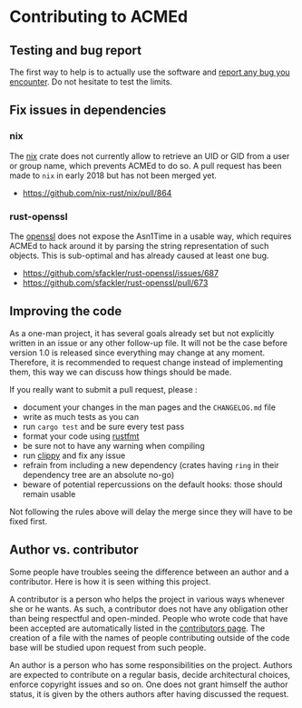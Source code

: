 # Contributing to ACMEd


## Testing and bug report

The first way to help is to actually use the software and [report any bug you encounter](https://github.com/breard-r/acmed/issues). Do not hesitate to test the limits.


## Fix issues in dependencies

### nix

The [nix](https://crates.io/crates/nix) crate does not currently allow to retrieve an UID or GID from a user or group name, which prevents ACMEd to do so. A pull request has been made to `nix` in early 2018 but has not been merged yet.

- https://github.com/nix-rust/nix/pull/864

### rust-openssl

The [openssl](https://crates.io/crates/openssl) does not expose the Asn1Time in a usable way, which requires ACMEd to hack around it by parsing the string representation of such objects. This is sub-optimal and has already caused at least one bug.

- https://github.com/sfackler/rust-openssl/issues/687
- https://github.com/sfackler/rust-openssl/pull/673


## Improving the code

As a one-man project, it has several goals already set but not explicitly written in an issue or any other follow-up file. It will not be the case before version 1.0 is released since everything may change at any moment. Therefore, it is recommended to request change instead of implementing them, this way we can discuss how things should be made.

If you really want to submit a pull request, please :

- document your changes in the man pages and the `CHANGELOG.md` file
- write as much tests as you can
- run `cargo test` and be sure every test pass
- format your code using [rustfmt](https://github.com/rust-lang/rustfmt)
- be sure not to have any warning when compiling
- run [clippy](https://github.com/rust-lang/rust-clippy) and fix any issue
- refrain from including a new dependency (crates having `ring` in their dependency tree are an absolute no-go)
- beware of potential repercussions on the default hooks: those should remain usable

Not following the rules above will delay the merge since they will have to be fixed first.


## Author vs. contributor

Some people have troubles seeing the difference between an author and a contributor. Here is how it is seen withing this project.

A contributor is a person who helps the project in various ways whenever she or he wants. As such, a contributor does not have any obligation other than being respectful and open-minded. People who wrote code that have been accepted are automatically listed in the [contributors page](https://github.com/breard-r/acmed/graphs/contributors). The creation of a file with the names of people contributing outside of the code base will be studied upon request from such people.

An author is a person who has some responsibilities on the project. Authors are expected to contribute on a regular basis, decide architectural choices, enforce copyright issues and so on. One does not grant himself the author status, it is given by the others authors after having discussed the request.
